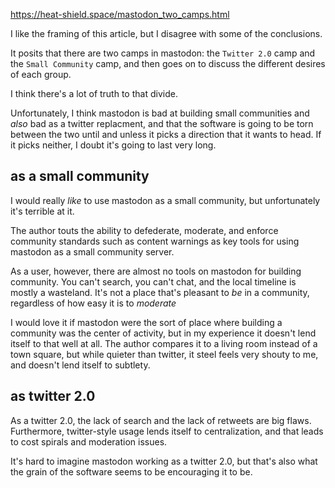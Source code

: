 https://heat-shield.space/mastodon_two_camps.html

I like the framing of this article, but I disagree with some of the conclusions.

It posits that there are two camps in mastodon: the `Twitter 2.0` camp and the `Small Community` camp, and then goes on to discuss the different desires of each group.

I think there's a lot of truth to that divide.

Unfortunately, I think mastodon is bad at building small communities and _also_ bad as a twitter replacment, and that the software is going to be torn between the two until and unless it picks a direction that it wants to head. If it picks neither, I doubt it's going to last very long.

## as a small community

I would really _like_ to use mastodon as a small community, but unfortunately it's terrible at it.

The author touts the ability to defederate, moderate, and enforce community standards such as content warnings as key tools for using mastodon as a small community server.

As a user, however, there are almost no tools on mastodon for building community. You can't search, you can't chat, and the local timeline is mostly a wasteland. It's not a place that's pleasant to _be_ in a community, regardless of how easy it is to _moderate_

I would love it if mastodon were the sort of place where building a community was the center of activity, but in my experience it doesn't lend itself to that well at all. The author compares it to a living room instead of a town square, but while quieter than twitter, it steel feels very shouty to me, and doesn't lend itself to subtlety.

## as twitter 2.0

As a twitter 2.0, the lack of search and the lack of retweets are big flaws. Furthermore, twitter-style usage lends itself to centralization, and that leads to cost spirals and moderation issues.

It's hard to imagine mastodon working as a twitter 2.0, but that's also what the grain of the software seems to be encouraging it to be.
